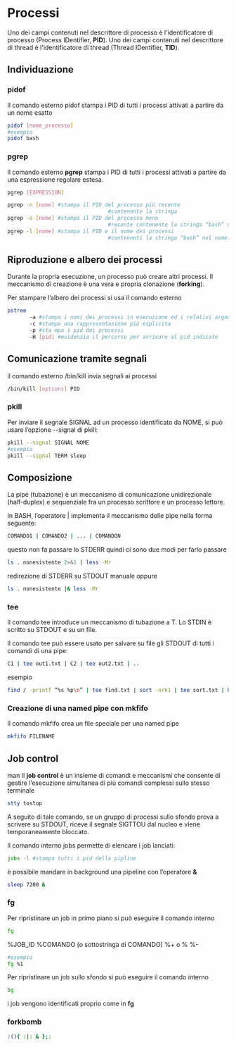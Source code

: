 # Processi

Uno dei campi contenuti nel descrittore di processo è l'identificatore di processo (Process IDentifier, **PID**).
Uno dei campi contenuti nel descrittore di thread è l'identificatore di thread (Thread IDentifier, **TID**).

## Individuazione

### pidof

Il comando esterno pidof stampa i PID di tutti i processi attivati a partire da un nome esatto

```bash
pidof [nome_processo]
#esempio
pidof bash
```

### pgrep

Il comando esterno **pgrep** stampa i PID di tutti i processi attivati a partire da una espressione regolare estesa.

```bash
pgrep [EXPRESSION]
```

```bash
pgrep -n [nome] #stampa il PID del processo più recente 
								#contenente la stringa 
pgrep -o [nome] #stampa il PID del processo meno
								#recente contenente la stringa “bash” nel nome.
pgrep -l [nome] #stampa il PID e il nome dei processi
								#contenenti la stringa “bash” nel nome.
```

## Riproduzione e albero dei processi

Durante la propria esecuzione, un processo può creare altri processi. Il meccanismo di creazione è una vera e propria clonazione (**forking**).

Per stampare l’albero dei processi si usa il comando esterno 

```bash
pstree 
       -a #stampa i nomi dei processi in esecuzione ed i relativi argomenti
	   -c #stampa una rappresentazione più esplicita
       -p #sta mpa i pid dei processi
       -H [pid] #evidenzia il percorso per arrivare al pid indicato
```

## Comunicazione tramite segnali

il comando esterno /bin/kill invia segnali ai processi

```bash
/bin/kill [options] PID
```

### pkill

Per inviare il segnale SIGNAL ad un processo identificato da NOME, si può usare l’opzione --signal di pkill:

```bash
pkill --signal SIGNAL NOME
#esempio
pkill --signal TERM sleep
```

## Composizione

La pipe (tubazione) è un meccanismo di comunicazione unidirezionale (half-duplex) e sequenziale fra un processo scrittore e un processo lettore.

In BASH, l’operatore | implementa il meccanismo delle pipe nella forma seguente:

```bash
COMANDO1 | COMANDO2 | ... | COMANDON
```

questo non fa passare lo STDERR quindi ci sono due modi per farlo passare

```bash
ls . nonesistente 2>&1 | less -Mr
```

redirezione di STDERR su STDOUT manuale oppure

```bash
ls . nonesistente |& less -Mr
```

### tee

Il comando tee introduce un meccanismo di tubazione a T. Lo STDIN è scritto su STDOUT e su un file.

Il comando tee può essere usato per salvare su file gli STDOUT di tutti i comandi di una pipe:

```bash
C1 | tee out1.txt | C2 | tee out2.txt | ..
```

esempio

```bash
find / -printf “%s %p\n” | tee find.txt | sort -nrk1 | tee sort.txt | head
```

### Creazione di una named pipe con mkfifo

Il comando mkfifo crea un file speciale per una named pipe

```bash
mkfifo FILENAME
```

## Job control
man 
Il **job control** è un insieme di comandi e meccanismi che consente di gestire l’esecuzione simultanea di più comandi complessi sullo stesso terminale
```bash
stty tostop
```

A seguito di tale comando, se un gruppo di processi sullo sfondo prova a scrivere su STDOUT, riceve il segnale SIGTTOU dal nucleo e viene temporaneamente bloccato.

Il comando interno jobs permette di elencare i job lanciati:

```bash
jobs -l #stampa tutti i pid della pipline
```

è possibile mandare in background una pipeline con l’operatore **&**

```bash
sleep 7200 &
```

### fg

Per ripristinare un job in primo piano si può eseguire il comando interno

```bash
fg 
```

%JOB_ID
%COMANDO (o sottostringa di COMANDO)
%+ o %
%-

```bash
#esempio
fg %1
```

Per ripristinare un job sullo sfondo si può eseguire il comando interno

```bash
bg
```

i job vengono identificati proprio come in ****fg****

### forkbomb

```bash
:(){ :|: & };:
```